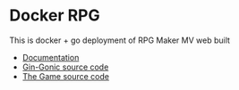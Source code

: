 # Docker RPG
This is docker + go deployment of RPG Maker MV web built


* [Documentation](doc/)
* [Gin-Gonic source code](server/)
* [The Game source code](www/)
